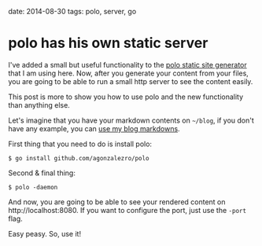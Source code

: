 date: 2014-08-30
tags: polo, server, go

polo has his own static server
==============================

I've added a small but useful functionality to the [polo static site
generator](http://github.com/agonzalezro/polo) that I am using here. Now, after
you generate your content from your files, you are going to be able to run a
small http server to see the content easily.

This post is more to show you how to use polo and the new functionality than
anything else.

Let's imagine that you have your markdown contents on `~/blog`, if you don't
have any example, you can [use my blog
markdowns](http://github.com/agonzalezro/agonzalezro.github.io).

First thing that you need to do is install polo:

    $ go install github.com/agonzalezro/polo

Second & final thing:

    $ polo -daemon

And now, you are going to be able to see your rendered content on
http://localhost:8080. If you want to configure the port, just use the `-port`
flag.

Easy peasy. So, use it!
